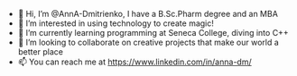 - 👋 Hi, I’m @AnnA-Dmitrienko, I have a B.Sc.Pharm degree and an MBA 
- 👀 I’m interested in using technology to create magic! 
- 🌱 I’m currently learning programming at Seneca College, diving into C++
- 💞️ I’m looking to collaborate on creative projects that make our world a better place
- 📫 You can reach me at https://www.linkedin.com/in/anna-dm/

<!---
AnnA-Dmitrienko/AnnA-Dmitrienko is a ✨ special ✨ repository because its `README.md` (this file) appears on your GitHub profile.
You can click the Preview link to take a look at your changes.
--->
